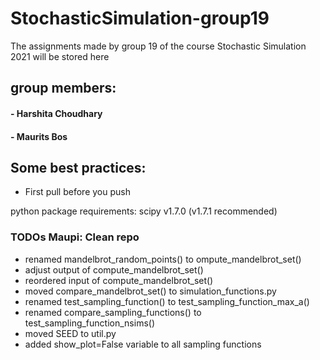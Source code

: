 # StochasticSimulation-group19
The assignments made by group 19 of the course Stochastic Simulation 2021 will be stored here

## group members:
#### - Harshita Choudhary
#### - Maurits Bos

## Some best practices:
- First pull before you push

python package requirements:
scipy v1.7.0 (v1.7.1 recommended)

### TODOs Maupi: Clean repo
- renamed mandelbrot_random_points() to ompute_mandelbrot_set()
- adjust output of compute_mandelbrot_set()
- reordered input of compute_mandelbrot_set()
- moved compare_mandelbrot_set() to simulation_functions.py
- renamed test_sampling_function() to test_sampling_function_max_a()
- renamed compare_sampling_functions() to test_sampling_function_nsims()
- moved SEED to util.py
- added show_plot=False variable to all sampling functions
